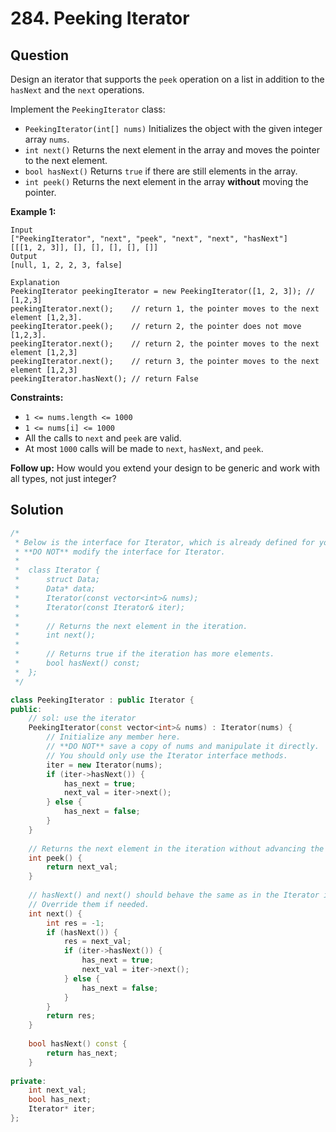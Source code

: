 # 284. Peeking Iterator

## Question

Design an iterator that supports the `peek` operation on a list in addition to the `hasNext` and the `next` operations.

Implement the `PeekingIterator` class:

* `PeekingIterator(int[] nums)` Initializes the object with the given integer array `nums`.
* `int next()` Returns the next element in the array and moves the pointer to the next element.
* `bool hasNext()` Returns `true` if there are still elements in the array.
* `int peek()` Returns the next element in the array **without** moving the pointer.

**Example 1:**

```text
Input
["PeekingIterator", "next", "peek", "next", "next", "hasNext"]
[[[1, 2, 3]], [], [], [], [], []]
Output
[null, 1, 2, 2, 3, false]

Explanation
PeekingIterator peekingIterator = new PeekingIterator([1, 2, 3]); // [1,2,3]
peekingIterator.next();    // return 1, the pointer moves to the next element [1,2,3].
peekingIterator.peek();    // return 2, the pointer does not move [1,2,3].
peekingIterator.next();    // return 2, the pointer moves to the next element [1,2,3]
peekingIterator.next();    // return 3, the pointer moves to the next element [1,2,3]
peekingIterator.hasNext(); // return False
```

**Constraints:**

* `1 <= nums.length <= 1000`
* `1 <= nums[i] <= 1000`
* All the calls to `next` and `peek` are valid.
* At most `1000` calls will be made to `next`, `hasNext`, and `peek`.

 **Follow up:** How would you extend your design to be generic and work with all types, not just integer?

## Solution

```cpp
/*
 * Below is the interface for Iterator, which is already defined for you.
 * **DO NOT** modify the interface for Iterator.
 *
 *  class Iterator {
 *		struct Data;
 * 		Data* data;
 *		Iterator(const vector<int>& nums);
 * 		Iterator(const Iterator& iter);
 *
 * 		// Returns the next element in the iteration.
 *		int next();
 *
 *		// Returns true if the iteration has more elements.
 *		bool hasNext() const;
 *	};
 */

class PeekingIterator : public Iterator {
public:
    // sol: use the iterator
	PeekingIterator(const vector<int>& nums) : Iterator(nums) {
	    // Initialize any member here.
	    // **DO NOT** save a copy of nums and manipulate it directly.
	    // You should only use the Iterator interface methods.
        iter = new Iterator(nums);
	    if (iter->hasNext()) {
            has_next = true;
            next_val = iter->next();
        } else {
            has_next = false;
        }
	}
	
    // Returns the next element in the iteration without advancing the iterator.
	int peek() {
        return next_val;
	}
	
	// hasNext() and next() should behave the same as in the Iterator interface.
	// Override them if needed.
	int next() {
        int res = -1;
	    if (hasNext()) {
            res = next_val;
            if (iter->hasNext()) {
                has_next = true;
                next_val = iter->next();
            } else {
                has_next = false;
            }
        }
        return res;
	}
	
	bool hasNext() const {
	    return has_next;
	}
    
private:
    int next_val;
    bool has_next;
    Iterator* iter;
};
```

